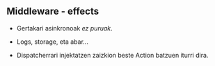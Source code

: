 ## Middleware - effects

- Gertakari asinkronoak _ez puruak_.
- Logs, storage, eta abar...

- Dispatcherrari injektatzen zaizkion beste Action batzuen iturri dira.
